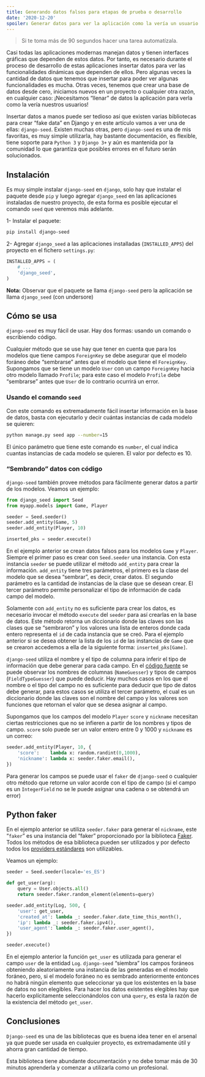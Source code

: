```yaml
---
title: Generando datos falsos para etapas de prueba o desarrollo
date: '2020-12-20'
spoiler: Generar datos para ver la aplicación como la vería un usuario consume demasiado, mejor automatizar el proceso.
---
```


> Si te toma más de 90 segundos hacer una tarea automatízala.

Casi todas las aplicaciones modernas manejan datos y tienen interfaces gráficas que dependen de estos datos. Por tanto, es necesario durante el proceso de desarrollo de estas aplicaciones insertar datos para ver las funcionalidades dinámicas que dependen de ellos. Pero algunas veces la cantidad de datos que tenemos que insertar para poder ver algunas funcionalidades es mucha. Otras veces, tenemos que crear una base de datos desde cero, iniciamos nuevos en un proyecto o cualquier otra razón, en cualquier caso: ¡Necesitamos “llenar” de datos la aplicación para verla como la vería nuestros usuarios!

Insertar datos a manos puede ser tedioso así que existen varias bibliotecas para crear “fake data” en Django y en este artículo vamos a ver una de ellas: `django-seed`. Existen muchas otras, pero `django-seed` es una de mis favoritas, es muy simple utilizarla, hay bastante documentación, es flexible, tiene soporte para `Python 3` y `Django 3+` y aún es mantenida por la comunidad lo que garantiza que posibles errores en el futuro serán solucionados.

## Instalación

Es muy simple instalar `django-seed` en `django`, solo hay que instalar el paquete desde `pip` y luego agregar `django_seed` en las aplicaciones instaladas de nuestro proyecto, de esta forma es posible ejecutar el comando `seed` que veremos más adelante.

1- Instalar el paquete:
```bash
pip install django-seed
```

2- Agregar `django_seed` a las aplicaciones installadas (`INSTALLED_APPS`) del proyecto en el fichero `settings.py`:

```python
INSTALLED_APPS = (
    # ...
    'django_seed',
)
```

**Nota:** Observar que el paquete se llama `django-seed` pero la aplicación se llama `django_seed` (con undersore)

## Cómo se usa

`django-seed` es muy fácil de usar. Hay dos formas: usando un comando o escribiendo código.

Cualquier método que se use hay que tener en cuenta que para los modelos que tiene campos `ForeignKey` se debe asegurar que el modelo foráneo debe “sembrarse” antes que el modelo que tiene el `ForeignKey`. Supongamos que se tiene un modelo `User` con un campo `ForeignKey` hacia otro modelo llamado `Profile`; para este caso el modelo `Profile` debe “sembrarse” antes que `User` de lo contrario ocurrirá un error.

### Usando el comando `seed`

Con este comando es extremadamente fácil insertar información en la base de datos, basta con ejecutarlo y decir cuántas instancias de cada modelo se quieren:

```bash
python manage.py seed app --number=15
```

El único parámetro que tiene este comando es `number`, el cual indica cuantas instancias de cada modelo se quieren. El valor por defecto es 10.

### “Sembrando” datos con código

`django-seed` también provee métodos para fácilmente generar datos a partir de los modelos. Veamos un ejemplo:

```python
from django_seed import Seed
from myapp.models import Game, Player

seeder = Seed.seeder()
seeder.add_entity(Game, 5)
seeder.add_entity(Player, 10)

inserted_pks = seeder.execute()
```

En el ejemplo anterior se crean datos falsos para los modelos `Game` y `Player`. Siempre el primer paso es crear con `Seed.seeder` una instancia. Con esta instancia `seeder` se puede utilizar el método `add_entity` para crear la información. `add_entity` tiene tres parámetros, el primero es la clase del modelo que se desea “sembrar”, es decir, crear datos. El segundo parámetro es la cantidad de instancias de la clase que se desean crear. El tercer parámetro permite personalizar el tipo de información de cada campo del modelo. 

Solamente con `add_entity` no es suficiente para crear los datos, es necesario invocar el método `execute` del `seeder` para así crearlas en la base de datos. Este método retorna un diccionario donde las claves son las clases que se “sembraron” y los valores una lista de enteros donde cada entero representa el `id` de cada instancia que se creó. Para el ejemplo anterior si se desea obtener la lista de los `id` de las instancias de `Game` que se crearon accedemos a ella de la siguiente forma: `inserted_pks[Game]`.

`django-seed` utiliza el nombre y el tipo de columna para inferir el tipo de información que debe generar para cada campo. En el [código fuente](https://github.com/Brobin/django-seed/blob/master/django_seed/guessers.py) se puede observar los nombres de columnas (`NameGuesser`) y tipos de campos (`FieldTypeGuesser`) que puede deducir. Hay muchos casos en los que el nombre o el tipo del campo no es suficiente para deducir que tipo de datos debe generar, para estos casos se utiliza el tercer parámetro, el cual es un diccionario donde las claves son el nombre del campo y los valores son funciones que retornan el valor que se desea asignar al campo.

Supongamos que los campos del modelo `Player` `score` y `nickname` necesitan ciertas restricciones que no se infieren a partir de los nombres y tipos de campo. `score` solo puede ser un valor entero entre 0 y 1000 y `nickname` es un correo:

```python
seeder.add_entity(Player, 10, {
    'score':    lambda x: random.randint(0,1000),
    'nickname': lambda x: seeder.faker.email(),
})
```

Para generar los campos se puede usar el `faker` de `django-seed` o cualquier otro método que retorne un valor acorde con el tipo de campo (si el campo es un `IntegerField` no se le puede asignar una cadena o se obtendrá un error)

## Python faker

En el ejemplo anterior se utiliza `seeder.faker` para generar el `nickname`, este “`faker`” es una instancia del “faker” proporcionado por la biblioteca [Faker](https://faker.readthedocs.io/en/master/). Todos los métodos de esa biblioteca pueden ser utilizados y por defecto todos los [providers estándares](https://faker.readthedocs.io/en/master/providers.html) son utilizables.

Veamos un ejemplo:

```python {1,3-5,8}
seeder = Seed.seeder(locale='es_ES')

def get_user(arg):
    query = User.objects.all()
    return seeder.faker.random_element(elements=query)

seeder.add_entity(Log, 500, {
    'user': get_user,
    'created_at': lambda _: seeder.faker.date_time_this_month(),
    'ip': lambda _: seeder.faker.ipv4(),
    'user_agent': lambda _: seeder.faker.user_agent(),
})

seeder.execute()
```

En el ejemplo anterior la función `get_user` es utilizada para generar el campo `user` de la entidad `Log`. `django-seed` “siembra” los campos foráneos obteniendo aleatoriamente una instancia de las generadas en el modelo foráneo, pero, si el modelo foráneo no es sembrado anteriormente entonces no habrá ningún elemento que seleccionar ya que los existentes en la base de datos no son elegibles. Para hacer los datos existentes elegibles hay que hacerlo explícitamente seleccionándolos con una `query`, es esta la razón de la existencia del método `get_user`.

## Conclusiones

`Django-seed` es una de las bibliotecas que es buena idea tener en el arsenal ya que puede ser usada en cualquier proyecto, es extremadamente útil y ahorra gran cantidad de tiempo.

Esta biblioteca tiene abundante documentación y no debe tomar más de 30 minutos aprenderla y comenzar a utilizarla como un profesional.